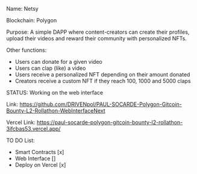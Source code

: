 Name: Netsy

Blockchain: Polygon

Purpose: A simple DAPP where content-creators can create their profiles, upload their videos and reward their community with personalized NFTs.

Other functions:
- Users can donate for a given video
- Users can clap (like) a video
- Users receive a personalized NFT depending on their amount donated
- Creators receive a custom NFT if they reach 100, 1000 and 5000 claps

STATUS:
Working on the web interface

Link: https://github.com/DRIVENpol/PAUL-SOCARDE-Polygon-Gitcoin-Bounty-L2-Rollathon-WebInterfaceNext

Vercel Link: https://paul-socarde-polygon-gitcoin-bounty-l2-rollathon-3ifcbas53.vercel.app/

TO DO List:
- Smart Contracts [x]
- Web Interface []
- Deploy on Vercel [x]
